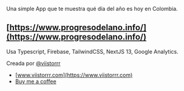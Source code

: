 Una simple App que te muestra qué día del año es hoy en Colombia. 
## [https://www.progresodelano.info/](https://www.progresodelano.info/) ##

Usa Typescript, Firebase, TailwindCSS, NextJS 13, Google Analytics.

Creada por [@viistorrr](https://twitter.com/viistorrr)

- [www.viistorrr.com](https://www.viistorrr.com)
- [Buy me a coffee](https://www.buymeacoffee.com/viistorrr)
